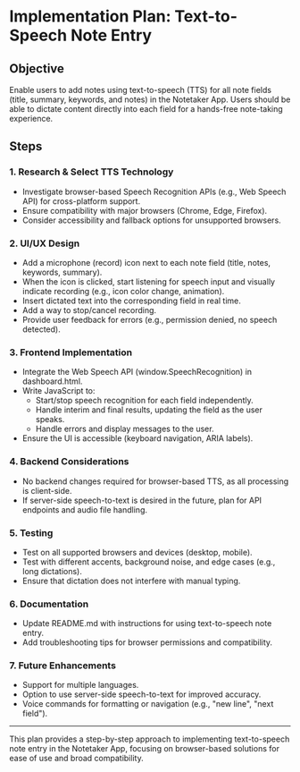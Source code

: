 # Implementation Plan: Text-to-Speech Note Entry

## Objective
Enable users to add notes using text-to-speech (TTS) for all note fields (title, summary, keywords, and notes) in the Notetaker App. Users should be able to dictate content directly into each field for a hands-free note-taking experience.

## Steps

### 1. Research & Select TTS Technology
- Investigate browser-based Speech Recognition APIs (e.g., Web Speech API) for cross-platform support.
- Ensure compatibility with major browsers (Chrome, Edge, Firefox).
- Consider accessibility and fallback options for unsupported browsers.

### 2. UI/UX Design
- Add a microphone (record) icon next to each note field (title, notes, keywords, summary).
- When the icon is clicked, start listening for speech input and visually indicate recording (e.g., icon color change, animation).
- Insert dictated text into the corresponding field in real time.
- Add a way to stop/cancel recording.
- Provide user feedback for errors (e.g., permission denied, no speech detected).

### 3. Frontend Implementation
- Integrate the Web Speech API (window.SpeechRecognition) in dashboard.html.
- Write JavaScript to:
  - Start/stop speech recognition for each field independently.
  - Handle interim and final results, updating the field as the user speaks.
  - Handle errors and display messages to the user.
- Ensure the UI is accessible (keyboard navigation, ARIA labels).

### 4. Backend Considerations
- No backend changes required for browser-based TTS, as all processing is client-side.
- If server-side speech-to-text is desired in the future, plan for API endpoints and audio file handling.

### 5. Testing
- Test on all supported browsers and devices (desktop, mobile).
- Test with different accents, background noise, and edge cases (e.g., long dictations).
- Ensure that dictation does not interfere with manual typing.

### 6. Documentation
- Update README.md with instructions for using text-to-speech note entry.
- Add troubleshooting tips for browser permissions and compatibility.

### 7. Future Enhancements
- Support for multiple languages.
- Option to use server-side speech-to-text for improved accuracy.
- Voice commands for formatting or navigation (e.g., "new line", "next field").

---
This plan provides a step-by-step approach to implementing text-to-speech note entry in the Notetaker App, focusing on browser-based solutions for ease of use and broad compatibility.
